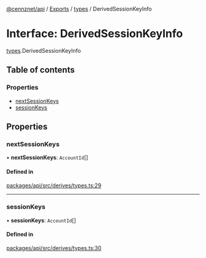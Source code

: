 [@cennznet/api](../README.md) / [Exports](../modules.md) / [types](../modules/types.md) / DerivedSessionKeyInfo

# Interface: DerivedSessionKeyInfo

[types](../modules/types.md).DerivedSessionKeyInfo

## Table of contents

### Properties

- [nextSessionKeys](types.derivedsessionkeyinfo.md#nextsessionkeys)
- [sessionKeys](types.derivedsessionkeyinfo.md#sessionkeys)

## Properties

### nextSessionKeys

• **nextSessionKeys**: `AccountId`[]

#### Defined in

[packages/api/src/derives/types.ts:29](https://github.com/cennznet/api.js/blob/8cc696b/packages/api/src/derives/types.ts#L29)

___

### sessionKeys

• **sessionKeys**: `AccountId`[]

#### Defined in

[packages/api/src/derives/types.ts:30](https://github.com/cennznet/api.js/blob/8cc696b/packages/api/src/derives/types.ts#L30)
